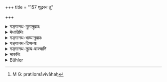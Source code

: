 +++
title = "157 शूद्रस्य तु"

+++

<details><summary>गङ्गानथ-मूलानुवादः</summary>

For the Śūdra is ordained a wife of his own caste only, and no other; and all the sons born of her shall be entitled to equal shares, even if there be a hundred sons.—(157)
</details>

<details><summary>मेधातिथिः</summary>

प्रतिलोमविवाहः[^४६२] शूद्रस्य नेष्यते । उक्तानुवादो ऽयम् । **तस्यां जाताः समांशाः स्युर्** इति । पञ्चमस्य जात्यन्तरस्याभावाद् एवम् उक्तम् । सवर्णैव तस्य भार्या नान्यास्तीति ॥ ९.१५७ ॥


[^४६२]:
     M G: pratilomāvivāhaḥ
</details>

<details><summary>गङ्गानथ-भाष्यानुवादः</summary>

For the *Śūdra* there is no irregular wife of the ‘ascending’ degree.

This is only a reiteration of what has been said before.

‘*Other sons born of her shall be entitled to equal shares*.’

It is in view of there being no fifth caste that, the text has said that ‘for the Śūdra there is a wife of the same caste, *and no other*.’—(157)
</details>

<details><summary>गङ्गानथ-टिप्पन्यः</summary>

This Verse is quoted in *Vivādaratnākara* (p. 532);—and in *Smṛtitattva*
II (p. 193), which quotes and accepts the explanation given by Kullūka
that this is meant to preclude the ‘additional share’ prescribed in the
preceding verse.
</details>

<details><summary>गङ्गानथ-तुल्य-वाक्यानि</summary>

**(verses 9.149-157)  
**

See Comparative notes for [Verse
9.149](http://www.wisdomlib.org/hinduism/book/manusmriti-with-the-commentary-of-medhatithi/d/doc201526.html#comparative-notes "English translation of verse").
</details>

<details><summary>भारुचिः</summary>

शूद्रायां शुद्धायाम् इदम् उच्यते । अन्यासूत्कृष्टापकृष्टासु धर्माधर्मापेक्षेया (?) विभागः कल्पयितव्यः ॥ ९.१५७ ॥
</details>

<details><summary>Bühler</summary>

157	For a Sudra is ordained a wife of his own caste only (and) no other; those born of her shall have equal shares, even if there be a hundred sons.
</details>
